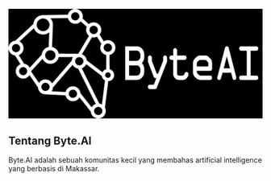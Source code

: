 <p align="center">
  <img src="https://raw.githubusercontent.com/byte-ai/.github/main/profile/byte-logo.jpg" alt="logo banner" width="700">
  <br>
</p>

## Tentang Byte.AI
Byte.AI adalah sebuah komunitas kecil yang membahas artificial intelligence yang berbasis di Makassar.
